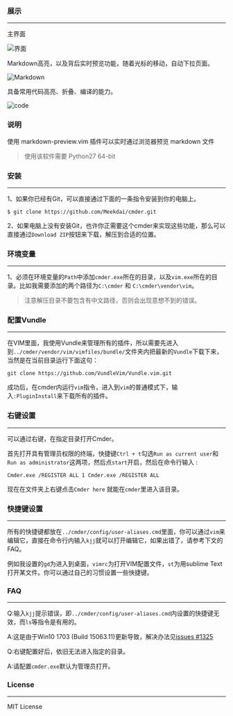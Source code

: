 ### 展示
---

主界面

![界面](https://github.com/Meekdai/cmder/blob/master/image/1.png)

Markdown高亮，以及背后实时预览功能，随着光标的移动，自动下拉页面。

![Markdown](https://github.com/Meekdai/cmder/blob/master/image/2.png)

具备常用代码高亮、折叠、编译的能力。

![code](https://github.com/Meekdai/cmder/blob/master/image/3.png)

### 说明

使用 markdown-preview.vim 插件可以实时通过浏览器预览 markdown 文件

> 使用该软件需要 Python27 64-bit

### 安装
---
1、如果你已经有Git，可以直接通过下面的一条指令安装到你的电脑上。

```
$ git clone https://github.com/Meekdai/cmder.git
```

2、如果电脑上没有安装Git，也许你正需要这个cmder来实现这些功能，那么可以直接通过`Download ZIP`按钮来下载，解压到合适的位置。

### 环境变量
---
1、必须在环境变量的`Path`中添加`cmder.exe`所在的目录，以及`vim.exe`所在的目录。比如我需要添加的两个路径为`C:\cmder` 和 `C:\cmder\vendor\vim`。 

> 注意解压目录不要包含有中文路径，否则会出现意想不到的错误。

### 配置Vundle
---
在VIM里面，我使用Vundle来管理所有的插件，所以需要先进入到`../cmder/vendor/vim/vimfiles/bundle/`文件夹内把最新的`Vundle`下载下来，当然是在当前目录运行下面这句：

```
git clone https://github.com/VundleVim/Vundle.vim.git
```

成功后，在cmder内运行`vim`指令，进入到`vim`的普通模式下，输入`:PluginInstall`来下载所有的插件。

### 右键设置
---
可以通过右键，在指定目录打开Cmder。

首先打开具有管理员权限的终端，快捷键`Ctrl + t`勾选`Run as current user`和`Run as administrator`这两项，然后点`start`开启，然后在命令行输入 :

```
Cmder.exe /REGISTER ALL 1 Cmder.exe /REGISTER ALL 
```
现在在文件夹上右键点击`Cmder here` 就能在`cmder`里进入该目录。


### 快捷键设置
---
所有的快捷键都放在`../cmder/config/user-aliases.cmd`里面，你可以通过`vim`来编辑它，直接在命令行内输入`kjj`就可以打开编辑它，如果出错了，请参考下文的FAQ。

例如我设置的`gd`为进入到桌面，`vimrc`为打开VIM配置文件，`st`为用sublime Text打开某文件。你可以通过自己的习惯设置一些快捷键。

### FAQ
---

Q:输入`kjj`提示错误，即`../cmder/config/user-aliases.cmd`内设置的快捷键无效，而`ls`等指令是有用的。

A:这是由于Win10 1703 (Build 15063.11)更新导致，解决办法见[issues #1325](https://github.com/cmderdev/cmder/issues/1325)

Q:右键配置好后，依旧无法进入指定的目录。

A:请配置`cmder.exe`默认为管理员打开。

### License
---

MIT License




